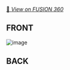 [📐 *View on FUSION 360*](https://a360.co/3FjaXoa)

<p align="center">

FRONT
-------------------

![image](https://github.com/Mala2/Bluetooth-Speaker/blob/main/STL-Files/Pics/Main%20pcb1.png?raw=true)


BACK
-------------------

